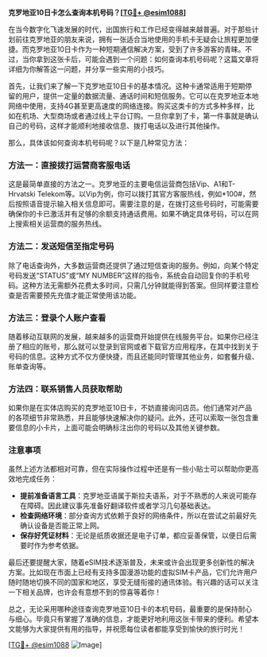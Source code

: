 **克罗地亚10日卡怎么查询本机号码？[[TG💪+ @esim1088](https://t.me/s/esim1088)]**

在当今数字化飞速发展的时代，出国旅行和工作已经变得越来越普遍。对于那些计划前往克罗地亚的朋友来说，拥有一张适合当地使用的手机卡无疑会让旅程更加便捷。而克罗地亚10日卡作为一种短期通信解决方案，受到了许多游客的青睐。不过，当你拿到这张卡后，可能会遇到一个问题：如何查询本机号码呢？这篇文章将详细为你解答这一问题，并分享一些实用的小技巧。

首先，让我们来了解一下克罗地亚10日卡的基本情况。这种卡通常适用于短期停留的用户，提供一定量的数据流量、通话时间和短信服务。它可以在克罗地亚本地网络中使用，支持4G甚至更高速度的网络连接。购买这类卡的方式多种多样，比如在机场、大型商场或者通过线上平台订购。一旦你拿到了卡，第一件事就是确认自己的号码，这样才能顺利地接收信息、拨打电话以及进行其他操作。

那么，具体该如何查询本机号码呢？以下是几种常见方法：

### 方法一：直接拨打运营商客服电话

这是最简单直接的方法之一。克罗地亚的主要电信运营商包括Vip、A1和T-Hrvatski Telekom等。以Vip为例，你可以拨打其官方客服热线，例如*100#，然后按照语音提示输入相关信息即可。需要注意的是，在拨打这些号码时，可能需要确保你的卡已激活并有足够的余额支持通话费用。如果不确定具体号码，可以在网上搜索相关运营商的服务热线。

### 方法二：发送短信至指定号码

除了电话查询外，大多数运营商还提供了通过短信查询的服务。例如，向某个特定号码发送“STATUS”或“MY NUMBER”这样的指令，系统会自动回复你的手机号码。这种方法无需额外花费太多时间，只需几分钟就能得到答案。但同样要注意检查是否需要预先充值才能正常使用该功能。

### 方法三：登录个人账户查看

随着移动互联网的发展，越来越多的运营商开始提供在线服务平台。如果你已经注册了相应的账号，那么就可以登录到官网或者下载官方应用程序，在其中找到关于号码的信息。这种方式不仅方便快捷，而且还能同时管理其他业务，如套餐升级、账单查询等。

### 方法四：联系销售人员获取帮助

如果你是在实体店购买的克罗地亚10日卡，不妨直接询问店员。他们通常对产品的各项细节非常熟悉，并且能够快速解决你的疑问。此外，还可以索取一张包含重要信息的小卡片，上面可能会明确标注出你的号码以及其他关键参数。

### 注意事项

虽然上述方法都相对可靠，但在实际操作过程中还是有一些小贴士可以帮助你更高效地完成任务：

- **提前准备语言工具**：克罗地亚语属于斯拉夫语系，对于不熟悉的人来说可能存在障碍。因此建议事先准备好翻译软件或者学习几句基础表达。
- **检查网络环境**：部分查询方式依赖于良好的网络条件，所以在尝试之前最好先确认设备是否能正常上网。
- **保存好凭证材料**：无论是纸质收据还是电子订单，都应妥善保管，以便日后需要时作为参考依据。

最后还要提醒大家，随着eSIM技术逐渐普及，未来或许会出现更多创新性的解决方案。比如现在市面上已经有支持多国漫游功能的虚拟SIM卡产品，它们允许用户随时随地切换不同的国家和地区，享受无缝衔接的通讯体验。有兴趣的话可以关注一下相关品牌，也许会有意想不到的惊喜等着你！

总之，无论采用哪种途径查询克罗地亚10日卡的本机号码，最重要的是保持耐心与细心。毕竟只有掌握了准确的信息，才能更好地利用这张卡带来的便利。希望本文能够为大家提供有用的指导，并祝愿每位读者都能享受到愉快的旅行时光！

[[TG💪+ @esim1088](https://t.me/s/esim1088) ![Image](https://i.postimg.cc/4NQfJmqS/Snipaste-2025-05-13-00-14-12.png)]